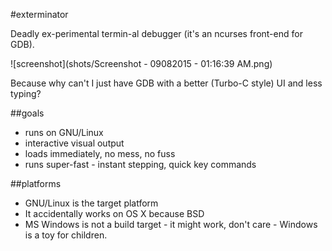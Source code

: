 #exterminator

Deadly ex-perimental termin-al debugger (it's an ncurses front-end for GDB).

![screenshot](shots/Screenshot - 09082015 - 01:16:39 AM.png)

Because why can't I just have GDB with a better (Turbo-C style) UI and less typing?

##goals

* runs on GNU/Linux
* interactive visual output
* loads immediately, no mess, no fuss
* runs super-fast - instant stepping, quick key commands

##platforms

* GNU/Linux is the target platform
* It accidentally works on OS X because BSD
* MS Windows is not a build target - it might work, don't care - Windows is a toy for children.
